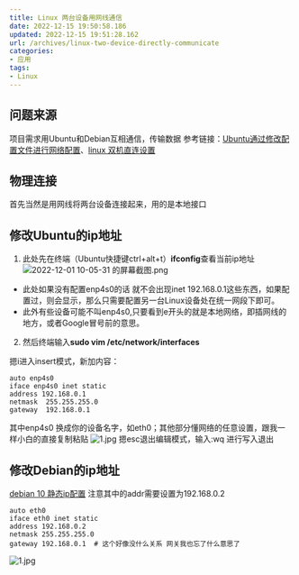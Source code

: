 ```yaml
---
title: Linux 两台设备用网线通信
date: 2022-12-15 19:50:58.186
updated: 2022-12-15 19:51:28.162
url: /archives/linux-two-device-directly-communicate
categories: 
- 应用
tags: 
- Linux
---
```


## 问题来源
项目需求用Ubuntu和Debian互相通信，传输数据
参考链接：[Ubuntu通过修改配置文件进行网络配置](https://blog.51cto.com/u_15315240/3202599)、[linux 双机直连设置](https://blog.51cto.com/yhd2011/732156)
## 物理连接
首先当然是用网线将两台设备连接起来，用的是本地接口
## 修改Ubuntu的ip地址

1. 此处先在终端（Ubuntu快捷键ctrl+alt+t）**ifconfig**查看当前ip地址
![2022-12-01 10-05-31 的屏幕截图.png](https://halo-1310118673.cos.ap-singapore.myqcloud.com/halo/blog/2022/12/20221215194637.png?imageMogr2/format/webp|?watermark/3/type/3/text/a2VlcGpvbGx5)
- 此处如果没有配置enp4s0的话 就不会出现inet 192.168.0.1这些东西，如果配置过，则会显示，那么只需要配置另一台Linux设备处在统一网段下即可。
- 此外有些设备可能不叫enp4s0,只要看到e开头的就是本地网络，即插网线的地方，或者Google冒号前的意思。
2. 然后终端输入**sudo vim /etc/network/interfaces**

摁i进入insert模式，新加内容：
```
auto enp4s0
iface enp4s0 inet static
address 192.168.0.1
netmask  255.255.255.0
gateway  192.168.0.1
```
其中enp4s0 换成你的设备名字，如eth0；其他部分懂网络的任意设置，跟我一样小白的直接复制粘贴
![1.jpg](https://halo-1310118673.cos.ap-singapore.myqcloud.com/halo/blog/2022/12/20221215194637-1.jpg?imageMogr2/format/webp|?watermark/3/type/3/text/a2VlcGpvbGx5)
摁esc退出编辑模式，输入:wq 进行写入退出
## 修改Debian的ip地址
[debian 10 静态ip配置](https://blog.csdn.net/weixin_45784720/article/details/109441084)
注意其中的addr需要设置为192.168.0.2
```
auto eth0
iface eth0 inet static
address 192.168.0.2
netmask 255.255.255.0
gateway 192.168.0.1  # 这个好像没什么关系 网关我也忘了什么意思了
```
![1.jpg](https://halo-1310118673.cos.ap-singapore.myqcloud.com/halo/blog/2022/12/20221215194637-2.jpg?imageMogr2/format/webp|?watermark/3/type/3/text/a2VlcGpvbGx5)

